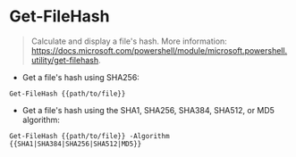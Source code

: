 # Get-FileHash

> Calculate and display a file's hash.
> More information: <https://docs.microsoft.com/powershell/module/microsoft.powershell.utility/get-filehash>.

- Get a file's hash using SHA256:

`Get-FileHash {{path/to/file}}`

- Get a file's hash using the SHA1, SHA256, SHA384, SHA512, or MD5 algorithm:

`Get-FileHash {{path/to/file}} -Algorithm {{SHA1|SHA384|SHA256|SHA512|MD5}}`
